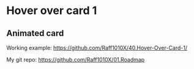 # Hover over card 1

## Animated card

Working example: https://github.com/Raff1010X/40.Hover-Over-Card-1/

My git repo: https://github.com/Raff1010X/01.Roadmap
